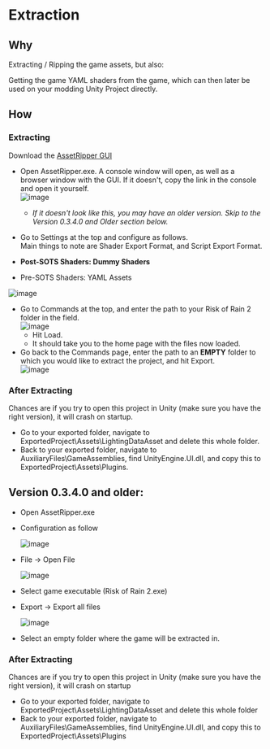# Extraction

## Why

Extracting / Ripping the game assets, but also:

Getting the game YAML shaders from the game, which can then later be used on your modding Unity Project directly.

## How
### Extracting
 Download the [AssetRipper GUI](https://github.com/AssetRipper/AssetRipper/releases/)
- Open AssetRipper.exe. A console window will open, as well as a browser window with the GUI. If it doesn't, copy the link in the console and open it yourself.  
![image](https://github.com/risk-of-thunder/R2Wiki/assets/53384824/80ccb466-cf70-4bfa-9485-c15fbc161c36)

  - *If it doesn't look like this, you may have an older version. Skip to the Version 0.3.4.0 and Older section below.*

- Go to Settings at the top and configure as follows.  
Main things to note are Shader Export Format, and Script Export Format.

- **Post-SOTS Shaders: Dummy Shaders**
- Pre-SOTS Shaders: YAML Assets

![image](https://github.com/risk-of-thunder/R2Wiki/assets/53384824/ee6e01ed-3b46-45da-be5c-91d6cd755d93)

- Go to Commands at the top, and enter the path to your Risk of Rain 2 folder in the field.  
![image](https://github.com/risk-of-thunder/R2Wiki/assets/53384824/236d2fa8-9832-4318-a53b-22dee8380b24)
  - Hit Load.
  - It should take you to the home page with the files now loaded.
- Go back to the Commands page, enter the path to an **EMPTY** folder to which you would like to extract the project, and hit Export.  
![image](https://github.com/risk-of-thunder/R2Wiki/assets/53384824/ca4e8daf-5d57-4295-b290-dbb32a793057)

### After Extracting
Chances are if you try to open this project in Unity (make sure you have the right version), it will crash on startup.

- Go to your exported folder, navigate to ExportedProject\Assets\LightingDataAsset and delete this whole folder.
- Back to your exported folder, navigate to AuxiliaryFiles\GameAssemblies, find UnityEngine.UI.dll, and copy this to ExportedProject\Assets\Plugins.

## Version 0.3.4.0 and older:
- Open AssetRipper.exe
- Configuration as follow 
  
  ![image](https://github.com/user-attachments/assets/889b481d-1d2f-4309-87c9-740791db0c02)

- File -> Open File

  ![image](https://github.com/user-attachments/assets/43a37c9b-1c67-4306-94c6-ffaa760860b4)

- Select game executable (Risk of Rain 2.exe)
- Export -> Export all files

  ![image](https://github.com/user-attachments/assets/5f2d07e2-58ff-4d6d-9747-1cc9491ebe38)

- Select an empty folder where the game will be extracted in.

### After Extracting
Chances are if you try to open this project in Unity (make sure you have the right version), it will crash on startup

- Go to your exported folder, navigate to ExportedProject\Assets\LightingDataAsset and delete this whole folder
- Back to your exported folder, navigate to AuxiliaryFiles\GameAssemblies, find UnityEngine.UI.dll, and copy this to ExportedProject\Assets\Plugins